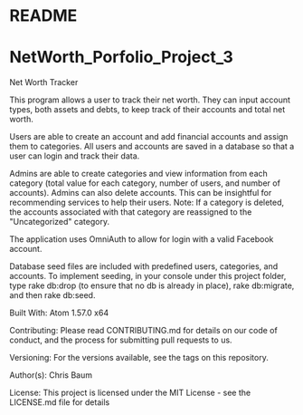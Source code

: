 # README
# NetWorth_Porfolio_Project_3

Net Worth Tracker

This program allows a user to track their net worth.  They can input account types, both assets and debts, to keep track of their accounts and total net worth.

Users are able to create an account and add financial accounts and assign them to categories.  All users and accounts are saved in a database so that a user can login and track their data.

Admins are able to create categories and view information from each category (total value for each category, number of users, and number of accounts). Admins can also delete accounts. This can be insightful for recommending services to help their users.  Note: If a category is deleted, the accounts associated with that category are reassigned to the "Uncategorized" category.

The application uses OmniAuth to allow for login with a valid Facebook account.

Database seed files are included with predefined users, categories, and accounts.  To implement seeding, in your console under this project folder, type rake db:drop (to ensure that no db is already in place), rake db:migrate, and then rake db:seed.

Built With: Atom 1.57.0 x64

Contributing: Please read CONTRIBUTING.md for details on our code of conduct, and the process for submitting pull requests to us.

Versioning: For the versions available, see the tags on this repository.

Author(s): Chris Baum

License: This project is licensed under the MIT License - see the LICENSE.md file for details
